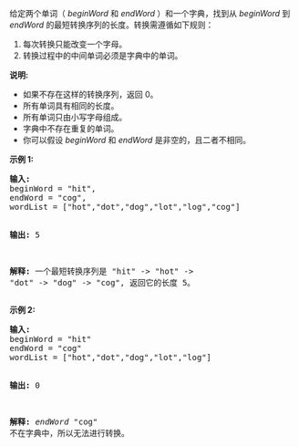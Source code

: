 <html>
 <body>
  <p>
   给定两个单词（
   <em>
    beginWord
   </em>
   和
   <em>
    endWord
   </em>
   ）和一个字典，找到从
   <em>
    beginWord
   </em>
   到
   <em>
    endWord
   </em>
   的最短转换序列的长度。转换需遵循如下规则：
  </p>
  <ol>
   <li>
    每次转换只能改变一个字母。
   </li>
   <li>
    转换过程中的中间单词必须是字典中的单词。
   </li>
  </ol>
  <p>
   <strong>
    说明:
   </strong>
  </p>
  <ul>
   <li>
    如果不存在这样的转换序列，返回 0。
   </li>
   <li>
    所有单词具有相同的长度。
   </li>
   <li>
    所有单词只由小写字母组成。
   </li>
   <li>
    字典中不存在重复的单词。
   </li>
   <li>
    你可以假设
    <em>
     beginWord
    </em>
    和
    <em>
     endWord
    </em>
    是非空的，且二者不相同。
   </li>
  </ul>
  <p>
   <strong>
    示例 1:
   </strong>
  </p>
  <pre><strong>输入:</strong>
beginWord = "hit",
endWord = "cog",
wordList = ["hot","dot","dog","lot","log","cog"]

<strong>输出: </strong>5

<strong>解释: </strong>一个最短转换序列是 "hit" -&gt; "hot" -&gt; "dot" -&gt; "dog" -&gt; "cog",
     返回它的长度 5。
</pre>
  <p>
   <strong>
    示例 2:
   </strong>
  </p>
  <pre><strong>输入:</strong>
beginWord = "hit"
endWord = "cog"
wordList = ["hot","dot","dog","lot","log"]

<strong>输出:</strong> 0

<strong>解释:</strong> <em>endWord</em> "cog" 不在字典中，所以无法进行转换。</pre>
 </body>
</html>